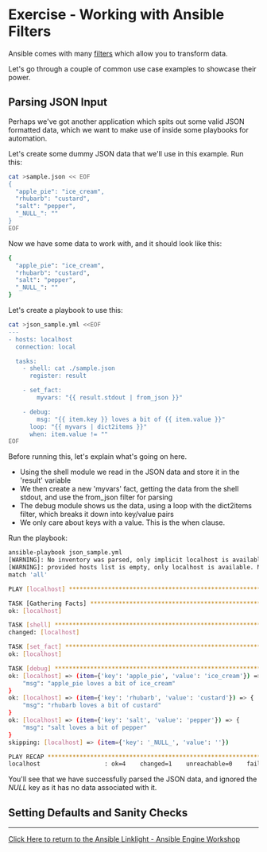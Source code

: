 # Exercise - Working with Ansible Filters

Ansible comes with many [filters](https://docs.ansible.com/ansible/latest/user_guide/playbooks_filters.html) which allow you to transform data.

Let's go through a couple of common use case examples to showcase their power.


## Parsing JSON Input

Perhaps we've got another application which spits out some valid JSON formatted data, which we want to make use of inside some playbooks for automation.

Let's create some dummy JSON data that we'll use in this example. Run this:

```bash
cat >sample.json << EOF
{
  "apple_pie": "ice_cream",
  "rhubarb": "custard",
  "salt": "pepper",
  "_NULL_": ""
}
EOF
```

Now we have some data to work with, and it should look like this:

```bash
{
  "apple_pie": "ice_cream",
  "rhubarb": "custard",
  "salt": "pepper",
  "_NULL_": ""
}
```

Let's create a playbook to use this:

```bash
cat >json_sample.yml <<EOF
---
- hosts: localhost
  connection: local

  tasks:
    - shell: cat ./sample.json
      register: result

    - set_fact:
        myvars: "{{ result.stdout | from_json }}"

    - debug:
        msg: "{{ item.key }} loves a bit of {{ item.value }}"
      loop: "{{ myvars | dict2items }}"
      when: item.value != ""
EOF
```

Before running this, let's explain what's going on here.

- Using the shell module we read in the JSON data and store it in the 'result' variable
- We then create a new 'myvars' fact, getting the data from the shell stdout, and use the from_json filter for parsing
- The debug module shows us the data, using a loop with the dict2items filter, which breaks it down into key/value pairs
- We only care about keys with a value. This is the when clause.

Run the playbook:

```bash
ansible-playbook json_sample.yml
[WARNING]: No inventory was parsed, only implicit localhost is available
[WARNING]: provided hosts list is empty, only localhost is available. Note that the implicit localhost does not
match 'all'

PLAY [localhost] **************************************************************************************************

TASK [Gathering Facts] ********************************************************************************************
ok: [localhost]

TASK [shell] ******************************************************************************************************
changed: [localhost]

TASK [set_fact] ***************************************************************************************************
ok: [localhost]

TASK [debug] ******************************************************************************************************
ok: [localhost] => (item={'key': 'apple_pie', 'value': 'ice_cream'}) => {
    "msg": "apple_pie loves a bit of ice_cream"
}
ok: [localhost] => (item={'key': 'rhubarb', 'value': 'custard'}) => {
    "msg": "rhubarb loves a bit of custard"
}
ok: [localhost] => (item={'key': 'salt', 'value': 'pepper'}) => {
    "msg": "salt loves a bit of pepper"
}
skipping: [localhost] => (item={'key': '_NULL_', 'value': ''})

PLAY RECAP ********************************************************************************************************
localhost                  : ok=4    changed=1    unreachable=0    failed=0    skipped=0    rescued=0    ignored=0
```

You'll see that we have successfully parsed the JSON data, and ignored the _NULL_ key as it has no data associated with it.

## Setting Defaults and Sanity Checks


---

[Click Here to return to the Ansible Linklight - Ansible Engine Workshop](../README.md)
